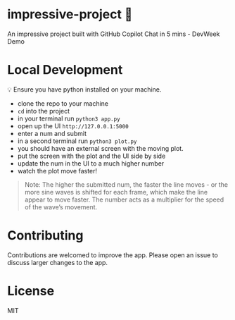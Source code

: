 # impressive-project 🚀
An impressive project built with GitHub Copilot Chat in 5 mins - DevWeek Demo

# Local Development
💡 Ensure you have python installed on your machine. 

- clone the repo to your machine
- `cd` into the project
- in your terminal run `python3 app.py`
- open up the UI `http://127.0.0.1:5000`
- enter a num and submit
- in a second terminal run `python3 plot.py`
- you should have an external screen with the moving plot.
- put the screen with the plot and the UI side by side
- update the num in the UI to a much higher number
- watch the plot move faster!

> Note: The higher the submitted num, the faster the line moves - or the more sine waves is shifted for each frame, which make the line appear to move faster.
> The number acts as a multiplier for the speed of the wave’s movement. 

# Contributing
Contributions are welcomed to improve the app. Please open an issue to discuss larger changes to the app.

# License
MIT
